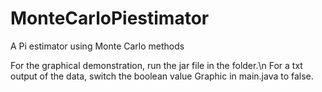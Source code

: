 # MonteCarloPiestimator
A Pi estimator using Monte Carlo methods

For the graphical demonstration, run the jar file in the folder.\n
For a txt output of the data, switch the boolean value Graphic in main.java to false.
